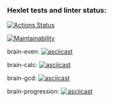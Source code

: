 ### Hexlet tests and linter status:
[![Actions Status](https://github.com/AzamatAk/frontend-project-44/workflows/hexlet-check/badge.svg)](https://github.com/AzamatAk/frontend-project-44/actions)

[![Maintainability](https://api.codeclimate.com/v1/badges/b57ae8dcd2e803367c95/maintainability)](https://codeclimate.com/github/AzamatAk/frontend-project-44/maintainability)

brain-even:
[![asciicast](https://asciinema.org/a/xAqgIaaZrmG7oA79boBXEMROx.svg)](https://asciinema.org/a/xAqgIaaZrmG7oA79boBXEMROx)

brain-calc:
[![asciicast](https://asciinema.org/a/SNyp66uphnwqpUYsY44wtCiOq.svg)](https://asciinema.org/a/SNyp66uphnwqpUYsY44wtCiOq)

brain-gcd:
[![asciicast](https://asciinema.org/a/cebtM4oFD9CrUj21lnwjUpJ5J.svg)](https://asciinema.org/a/cebtM4oFD9CrUj21lnwjUpJ5J)

brain-progression:
[![asciicast](https://asciinema.org/a/PAwlqmYxBvKwO4mdi9HT2YOGM.svg)](https://asciinema.org/a/PAwlqmYxBvKwO4mdi9HT2YOGM)